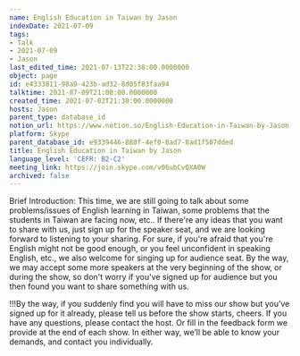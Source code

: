 ```yaml
---
name: English Education in Taiwan by Jason
indexDate: 2021-07-09
tags:
- Talk
- 2021-07-09
- Jason
last_edited_time: 2021-07-13T22:38:00.0000000
object: page
id: e4333811-98a9-423b-ad32-8d05f83faa94
talktime: 2021-07-09T21:00:00.0000000
created_time: 2021-07-02T21:30:00.0000000
hosts: Jason
parent_type: database_id
notion_url: https://www.notion.so/English-Education-in-Taiwan-by-Jason-e433381198a9423bad328d05f83faa94
platform: Skype
parent_database_id: e9339446-880f-4ef0-8ad7-8ad1f507dded
title: English Education in Taiwan by Jason
language_level: 'CEFR: B2-C2'
meeting_link: https://join.skype.com/v06ubCvQXA0W
archived: false
---
```





Brief Introduction: This time, we are still going to talk about some problems/issues of English learning in Taiwan, some problems that the students in Taiwan are facing now, etc.. If there're any ideas that you want to share with us, just sign up for the speaker seat, and we are looking forward to listening to your sharing. 
For sure, if you're afraid that you're English might not be good enough, or you feel unconfident in speaking English, etc., we also welcome for singing up for audience seat. By the way, we may accept some more speakers at the very beginning of the show, or during the show, so don't worry if you've signed up for audience but you then found you want to share something with us.

!!!By the way, if you suddenly find you will have to miss our show but you’ve signed up for it already, please tell us before the show starts, cheers.
If you have any questions, please contact the host. Or fill in the feedback form we provide at the end of each show. In either way, we’ll be able to know your demands, and contact you individually.

